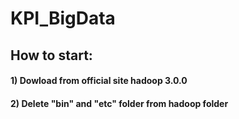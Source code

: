 # KPI_BigData

## How to start:
#### 1) Dowload from official site hadoop 3.0.0 
#### 2) Delete "bin" and "etc" folder from hadoop folder

